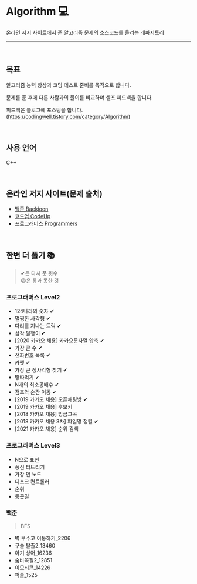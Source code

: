 # Algorithm 💻 
온라인 저지 사이트에서 푼 알고리즘 문제의 소스코드를 올리는 레파지토리

------------------------------------------------------------------------------------------------------

<br>

## 목표
알고리즘 능력 향상과 코딩 테스트 준비를 목적으로 합니다.

문제를 푼 후에 다른 사람과의 풀이를 비교하며 셀프 피드백을 합니다.

피드백은 블로그에 포스팅을 합니다.
(https://codingwell.tistory.com/category/Algorithm)

<br>

## 사용 언어
C++

<br>

## 온라인 저지 사이트(문제 출처)
- [백준 Baekjoon](https://www.acmicpc.net/)
- [코드업 CodeUp](https://codeup.kr/)
- [프로그래머스 Programmers](https://programmers.co.kr/learn/challenges)


<br>

## 한번 더 풀기 📚

> ✔은 다시 푼 횟수<br>
> 😨은 통과 못한 것


### 프로그래머스 Level2

- 124나라의 숫자 ✔
- 멀쩡한 사각형 ✔
- 다리를 지나는 트럭 ✔
- 삼각 달팽이 ✔
- [2020 카카오 채용] 카카오문자열 압축 ✔
- 가장 큰 수 ✔
- 전화번호 목록 ✔
- 카펫 ✔
- 가장 큰 정사각형 찾기 ✔
- 땅따먹기 ✔
- N개의 최소공배수 ✔
- 점프와 순간 이동 ✔
- [2019 카카오 채용] 오픈채팅방 ✔
- [2019 카카오 채용] 후보키
- [2018 카카오 채용] 방금그곡
- [2018 카카오 채용 3차] 파일명 정렬 ✔
- [2021 카카오 채용] 순위 검색



### 프로그래머스 Level3

- N으로 표현
- 풍선 터트리기
- 가장 먼 노드
- 디스크 컨트롤러
- 순위
- 등굣길



### 백준
> BFS 
- 벽 부수고 이동하기_2206
- 구슬 탈출2_13460
- 아기 상어_16236
- 숨바꼭질2_12851
- 이모티콘_14226
- 퍼즐_1525
